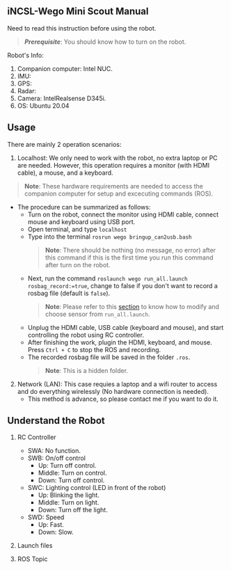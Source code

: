 ## iNCSL-Wego Mini Scout Manual
Need to read this instruction before using the robot.
> ***Prerequisite***: You should know how to turn on the robot.

Robot's Info:
  1. Companion computer: Intel NUC.
  2. IMU:
  3. GPS:
  4. Radar:
  5. Camera: IntelRealsense D345i.
  6. OS: Ubuntu 20.04

## Usage
There are mainly 2 operation scenarios:
1. Localhost: We only need to work with the robot, no extra laptop or PC are needed. However, this operation requires a monitor (with HDMI cable), a mouse, and a keyboard.
> **Note**: These hardware requirements are needed to access the companion computer for setup and excecuting commands (ROS).

   * The procedure can be summarized as follows:
     - Turn on the robot, connect the monitor using HDMI cable, connect mouse and keyboard using USB port.
     - Open terminal, and type `localhost`
     - Type into the terminal `rosrun wego bringup_can2usb.bash`
       >**Note**: There should be nothing (no message, no error) after this command if this is the first time you run this command after turn on the robot.
     - Next, run the command `roslaunch wego run_all.launch rosbag_record:=true`, change to false if you don't want to record a rosbag file (default is `false`).
       >**Note**: Please refer to this [section](#understand-the-robot) to know how to modify and choose sensor from `run_all.launch`.
     - Unplug the HDMI cable, USB cable (keyboard and mouse), and start controlling the robot using RC controller.
     - After finishing the work, plugin the HDMI, keyboard, and mouse. Press `Ctrl + C` to stop the ROS and recording.
     - The recorded rosbag file will be saved in the folder `.ros`.
       >**Note**: This is a hidden folder.
2. Network (LAN): This case requies a laptop and a wifi router to access and do everything wirelessly (No hardware connection is needed).
   * This method is advance, so please contact me if you want to do it.

## Understand the Robot
1. RC Controller
   * SWA: No function.
   * SWB: On/off control
     - Up: Turn off control.
     - Middle: Turn on control.
     - Down: Turn off control.
   * SWC: Lighting control (LED in front of the robot)
     - Up: Blinking the light.
     - Middle: Turn on light.
     - Down: Turn off the light.
   * SWD: Speed
     - Up: Fast.
     - Down: Slow.

3. Launch files


2. ROS Topic
